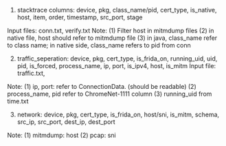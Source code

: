 1. stacktrace 
columns: device, pkg, class_name/pid, cert_type, is_native, host, item, order, timestamp, src_port, stage

Input files: conn.txt, verify.txt
Note:
(1) Filter host in mitmdump files
(2) in native file, host should refer to mitmdump file
(3) in java, class_name refer to class name; in native side, class_name refers to pid from conn

2. traffic_seperation:
device, pkg, cert_type, is_frida_on, running_uid, uid, pid, is_forced, process_name, ip, port, is_ipv4, host, is_mitm
Input file: traffic.txt,

Note:
(1) ip, port: refer to ConnectionData. (should be readable)
(2) process_name, pid refer to ChromeNet-1111 column
(3) running_uid from time.txt

3. network:
device, pkg, cert_type, is_frida_on, host/sni, is_mitm, schema, src_ip, src_port, dest_ip, dest_port

Note:
(1) mitmdump: host
(2) pcap: sni

